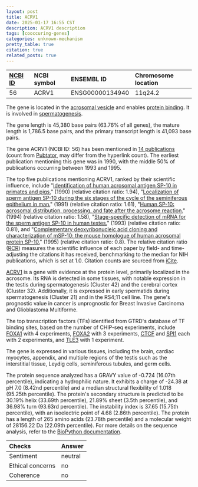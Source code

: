 ```yaml
---
layout: post
title: ACRV1
date: 2025-01-17 16:55 CST
description: ACRV1 description
tags: [cooccuring-genes]
categories: unknown-mechanism
pretty_table: true
citation: true
related_posts: true
---
```




| [NCBI ID](https://www.ncbi.nlm.nih.gov/gene/56) | NCBI symbol | ENSEMBL ID | Chromosome location |
| :-------- | :------- | :-------- | :------- |
| 56  | ACRV1 | ENSG00000134940 | 11q24.2 |



The gene is located in the [acrosomal vesicle](https://amigo.geneontology.org/amigo/term/GO:0001669) and enables [protein binding](https://amigo.geneontology.org/amigo/term/GO:0005515). It is involved in [spermatogenesis](https://amigo.geneontology.org/amigo/term/GO:0007283).


The gene length is 45,380 base pairs (63.76% of all genes), the mature length is 1,786.5 base pairs, and the primary transcript length is 41,093 base pairs.


The gene ACRV1 (NCBI ID: 56) has been mentioned in [14 publications](https://pubmed.ncbi.nlm.nih.gov/?term=%22ACRV1%22) (count from [Pubtator](https://academic.oup.com/nar/article/47/W1/W587/5494727), may differ from the hyperlink count). The earliest publication mentioning this gene was in 1990, with the middle 50% of publications occurring between 1993 and 1995.


The top five publications mentioning ACRV1, ranked by their scientific influence, include "[Identification of human acrosomal antigen SP-10 in primates and pigs.](https://pubmed.ncbi.nlm.nih.gov/2337631)" (1990) (relative citation ratio: 1.94), "[Localization of sperm antigen SP-10 during the six stages of the cycle of the seminiferous epithelium in man.](https://pubmed.ncbi.nlm.nih.gov/1868140)" (1991) (relative citation ratio: 1.61), "[Human SP-10: acrosomal distribution, processing, and fate after the acrosome reaction.](https://pubmed.ncbi.nlm.nih.gov/7888499)" (1994) (relative citation ratio: 1.58), "[Stage-specific detection of mRNA for the sperm antigen SP-10 in human testes.](https://pubmed.ncbi.nlm.nih.gov/8379586)" (1993) (relative citation ratio: 0.81), and "[Complementary deoxyribonucleic acid cloning and characterization of mSP-10: the mouse homologue of human acrosomal protein SP-10.](https://pubmed.ncbi.nlm.nih.gov/8547483)" (1995) (relative citation ratio: 0.8). The relative citation ratio ([RCR](https://journals.plos.org/plosbiology/article?id=10.1371/journal.pbio.1002541)) measures the scientific influence of each paper by field- and time-adjusting the citations it has received, benchmarking to the median for NIH publications, which is set at 1.0. Citation counts are sourced from [iCite](https://icite.od.nih.gov).


[ACRV1](https://www.proteinatlas.org/ENSG00000134940-ACRV1) is a gene with evidence at the protein level, primarily localized in the acrosome. Its RNA is detected in some tissues, with notable expression in the testis during spermatogenesis (Cluster 42) and the cerebral cortex (Cluster 32). Additionally, it is expressed in early spermatids during spermatogenesis (Cluster 21) and in the RS4;11 cell line. The gene's prognostic value in cancer is unprognostic for Breast Invasive Carcinoma and Glioblastoma Multiforme.


The top transcription factors (TFs) identified from GTRD's database of TF binding sites, based on the number of CHIP-seq experiments, include [FOXA1](https://www.ncbi.nlm.nih.gov/gene/3169) with 4 experiments, [FOXA2](https://www.ncbi.nlm.nih.gov/gene/3170) with 3 experiments, [CTCF](https://www.ncbi.nlm.nih.gov/gene/10664) and [SPI1](https://www.ncbi.nlm.nih.gov/gene/6688) each with 2 experiments, and [TLE3](https://www.ncbi.nlm.nih.gov/gene/7090) with 1 experiment.





The gene is expressed in various tissues, including the brain, cardiac myocytes, appendix, and multiple regions of the testis such as the interstitial tissue, Leydig cells, seminiferous tubules, and germ cells.




The protein sequence analyzed has a GRAVY value of -0.724 (16.07th percentile), indicating a hydrophilic nature. It exhibits a charge of -24.38 at pH 7.0 (8.42nd percentile) and a median structural flexibility of 1.018 (95.25th percentile). The protein's secondary structure is predicted to be 30.19% helix (33.69th percentile), 21.89% sheet (3.5th percentile), and 36.98% turn (93.63rd percentile). The instability index is 37.65 (15.75th percentile), with an isoelectric point of 4.68 (2.86th percentile). The protein has a length of 265 amino acids (23.78th percentile) and a molecular weight of 28156.22 Da (22.09th percentile). For more details on the sequence analysis, refer to the [BioPython documentation](https://biopython.org/docs/1.75/api/Bio.SeqUtils.ProtParam.html).





| Checks    | Answer |
| :-------- | :------- |
| Sentiment  | neutral   |
| Ethical concerns | no     |
| Coherence    | no    |